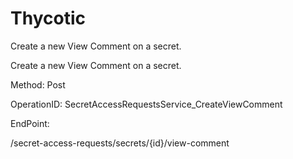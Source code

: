 #     Thycotic


Create a new View Comment on a secret.

Create a new View Comment on a secret.

Method: Post

OperationID: SecretAccessRequestsService_CreateViewComment

EndPoint:

/secret-access-requests/secrets/{id}/view-comment
